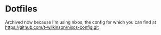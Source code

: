# Dotfiles
Archived now because I'm using nixos, the config for which you can find at https://github.com/t-wilkinson/nixos-config.git
